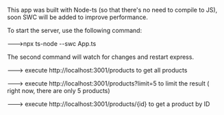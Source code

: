 This app was built with Node-ts (so that there's no need to compile to JS), soon SWC will be added to improve performance.

To start the server, use the following command:

--->npx ts-node --swc App.ts

The second command will watch for changes and restart express.

---> execute http://localhost:3001/products to get all products

---> execute http://localhost:3001/products?limit=5 to limit the result ( right now, there are only 5 products)

---> execute http://localhost:3001/products/{id} to get a product by ID
